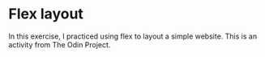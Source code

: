 # Flex layout
In this exercise, I practiced using flex to layout a simple website. This is an activity from The Odin Project.